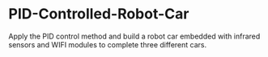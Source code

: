 # PID-Controlled-Robot-Car
Apply the PID control method and build a robot car embedded with infrared sensors and WIFI modules to complete three different cars. 
